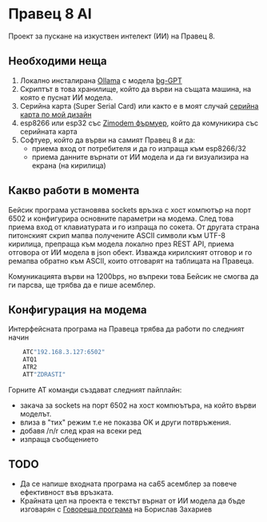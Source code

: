# Правец 8 AI

Проект за пускане на изкуствен интелект (ИИ) на Правец 8.

## Необходими неща

1. Локално инсталирана [Ollama](https://github.com/ollama/ollama) с модела [bg-GPT](https://ollama.com/tazarov/bg-gpt)
2. Скриптът в това хранилище, който да върви на същата машина, на която е пуснат ИИ модела.
3. Серийна карта (Super Serial Card) или както е в моят случай [серийна карта по мой дизайн](https://github.com/varna9000/pravetz8-serial-card)
4. esp8266 или esp32 със [Zimodem фърмуер](https://github.com/bozimmerman/Zimodem), който да комуникира със серийната карта
5. Софтуер, който да върви на самият Правец 8 и да:
   - приема вход от потребителя и да го изпраща към esp8266/32
   - приема данните върнати от ИИ модела и да ги визуализира на екрана (на кирилица)

## Какво работи в момента
Бейсик програма установява sockets връзка с хост компютър на порт 6502 и конфигурира основните параметри на модема.
След това приема вход от клавиатурата и го изпраща по сокета. От другата страна питонският скрип мапва получените ASCII символи към UTF-8 кирилица, препраща към модела локално през REST API, приема отговора от ИИ модела в json обект. Изважда кирилският отговор и го ремапва обратно към ASCII, които отговарят на таблицата на Правеца.

Комуникацията върви на 1200bps, но въпреки това Бейсик не смогва да ги парсва, ще трябва да е пише асемблер.

## Конфигурация на модема

Интерфейсната програма на Правеца трябва да работи по следният начин

```bash
    ATC"192.168.3.127:6502"
    ATQ1
    ATR2
    ATT"ZDRASTI"
```
Горните AT команди създават следният пайплайн:

- закача за sockets на порт 6502 на хост компюътъра, на който върви моделът.
- влиза в "тих" режим т.е не показва OK и други потвръжения.
- добавя /n/r след края на всеки ред
- изпраща съобщението

## TODO
 - Да се напише входната програма на ca65 асемблер за повече ефективност във връзката.
 - Крайната цел на проекта е текстът върнат от ИИ модела да бъде изговарян с [Говореща програма](govor.dsk) на Борислав Захариев
